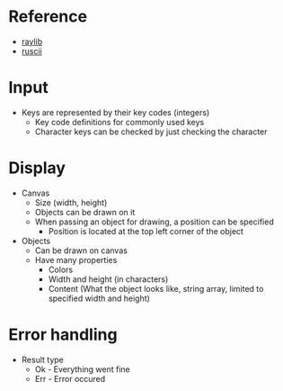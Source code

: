 # Reference

- [raylib](https://github.com/raysan5/raylib)
- [ruscii](https://github.com/lemunozm/ruscii)

# Input

- Keys are represented by their key codes (integers)
  - Key code definitions for commonly used keys
  - Character keys can be checked by just checking the character

# Display

- Canvas
  - Size (width, height)
  - Objects can be drawn on it
  - When passing an object for drawing, a position can be specified
    - Position is located at the top left corner of the object
- Objects
  - Can be drawn on canvas
  - Have many properties
    - Colors
    - Width and height (in characters)
    - Content (What the object looks like, string array, limited to specified width and height)

# Error handling

- Result type
  - Ok - Everything went fine
  - Err - Error occured
